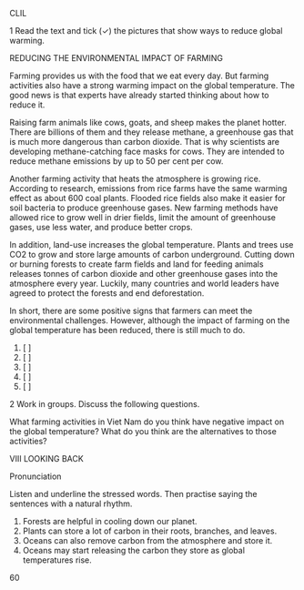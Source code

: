CLIL

1 Read the text and tick (✓) the pictures that show ways to reduce global warming.

REDUCING THE ENVIRONMENTAL IMPACT OF FARMING

Farming provides us with the food that we eat every day. But farming activities also have a strong warming impact on the global temperature. The good news is that experts have already started thinking about how to reduce it.

Raising farm animals like cows, goats, and sheep makes the planet hotter. There are billions of them and they release methane, a greenhouse gas that is much more dangerous than carbon dioxide. That is why scientists are developing methane-catching face masks for cows. They are intended to reduce methane emissions by up to 50 per cent per cow.

Another farming activity that heats the atmosphere is growing rice. According to research, emissions from rice farms have the same warming effect as about 600 coal plants. Flooded rice fields also make it easier for soil bacteria to produce greenhouse gases. New farming methods have allowed rice to grow well in drier fields, limit the amount of greenhouse gases, use less water, and produce better crops.

In addition, land-use increases the global temperature. Plants and trees use CO2 to grow and store large amounts of carbon underground. Cutting down or burning forests to create farm fields and land for feeding animals releases tonnes of carbon dioxide and other greenhouse gases into the atmosphere every year. Luckily, many countries and world leaders have agreed to protect the forests and end deforestation.

In short, there are some positive signs that farmers can meet the environmental challenges. However, although the impact of farming on the global temperature has been reduced, there is still much to do.

1. [ ]
2. [ ]
3. [ ]
4. [ ]
5. [ ]

2 Work in groups. Discuss the following questions.

What farming activities in Viet Nam do you think have negative impact on the global temperature? What do you think are the alternatives to those activities?

VIII LOOKING BACK

Pronunciation

Listen and underline the stressed words. Then practise saying the sentences with a natural rhythm.

1. Forests are helpful in cooling down our planet.
2. Plants can store a lot of carbon in their roots, branches, and leaves.
3. Oceans can also remove carbon from the atmosphere and store it.
4. Oceans may start releasing the carbon they store as global temperatures rise.

60